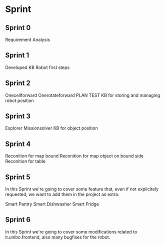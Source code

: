# Sprint

## Sprint 0

Requirement Analysis

## Sprint 1
	
Developed KB
Robot first steps

## Sprint 2

Onecellforward
Onerotateforward
PLAN TEST
KB for storing and managing robot position

## Sprint 3
Explorer
Missionsolver
KB for object position

## Sprint 4
Reconition for map bound
Reconition for map object on bound side
Reconition for table

## Sprint 5

In this Sprint we're going to cover some feature that, even if not explicitely requested, we want to add them in the project as extra.

Smart Pantry
Smart Dishwasher
Smart Fridge

## Sprint 6

In this Sprint we're going to cover some modifications related to it.unibo.frontend, also many bugfixes for the robot.